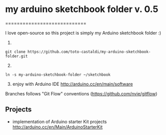 # my arduino sketchbook folder v. 0.5
============================

I love open-source so this project is simply my Arduino sketchbook folder :)

1. 
  ```
  git clone https://github.com/toto-castaldi/my-arduino-sketchbook-folder.git
  ```
2. 
  ```
  ln -s my-arduino-sketchbook-folder ~/sketchbook
  ```
3. enjoy with Arduino IDE http://arduino.cc/en/main/software


Branches follows "Git Flow" conventions (https://github.com/nvie/gitflow)

## Projects

- implementation of Arduino starter Kit projects http://arduino.cc/en/Main/ArduinoStarterKit
